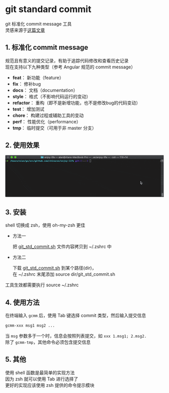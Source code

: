 # git standard commit

git 标准化 commit message 工具  
灵感来源于[这篇文章](https://github.com/superhj1987/pragmatic-java-engineer/blob/master/book/chapter2-project/vcs.md#223-%E6%8F%90%E4%BA%A4%E6%97%A5%E5%BF%97 "提交日志")  

## 1. 标准化 commit message
规范且有意义的提交记录，有助于追踪代码修改和查看历史记录  
现在支持以下九种类型（参考 Angular 规范的 commit message）

* **feat**：     新功能（feature）
* **fix**：      修补bug
* **docs**：     文档（documentation）
* **style**：    格式（不影响代码运行的变动）
* **refactor**： 重构（即不是新增功能，也不是修改bug的代码变动）
* **test**：     增加测试
* **chore**：    构建过程或辅助工具的变动
* **perf**：     性能优化（performance）
* **tmp**：      临时提交（可用于非 master 分支）

## 2. 使用效果

![工具使用示例](../src/img/git-std-commit-msg.gif "工具使用示例")

## 3. 安装
shell 切换成 zsh，使用 oh-my-zsh 更佳

* 方法一

  把 [git_std_commit.sh](./git_std_commit.sh) 文件内容拷贝到 ~/.zshrc 中

* 方法二

  下载 [git_std_commit.sh](./git_std_commit.sh) 到某个路径(dir)，  
  在 ~/.zshrc 末尾添加 source dir/git_std_commit.sh

工具生效都需要执行 source ~/.zshrc

## 4. 使用方法

在终端输入 `gcmm` 后，使用 Tab 键选择 commit 类型，然后输入提交信息

```Bash
gcmm-xxx msg1 msg2 ...
```

当 `msg` 参数多于一个时，信息会按照列表提交，如 `xxx 1.msg1; 2.msg2.`  
除了 `gcmm-tmp`，其他命令必须包含提交信息

## 5. 其他

使用 shell 函数是最简单的实现方法  
因为 zsh 就可以使用 Tab 进行选择了  
更好的实现应该使用 zsh 提供的命令提示模块
